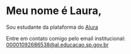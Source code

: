 # Meu nome é Laura,
Sou estudante da plataforma do [Alura](https://www.alura.com.br) 

Entre em contato comigo pelo email institucional:
00001092686538@al.educacao.sp.gov.br

